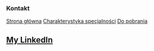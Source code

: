 ### Kontakt

[Strona główna](./README.md) [Charakterystyka specjalności](./preferences.md) [Do pobrania](./downloads.md)

<h2><a href="https://www.linkedin.com/in/m4teuszkaczmarek/">My LinkedIn</a></h2> 


